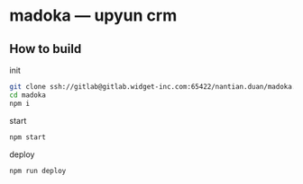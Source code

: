 madoka — upyun crm
==================

How to build
------------

init
```bash
git clone ssh://gitlab@gitlab.widget-inc.com:65422/nantian.duan/madoka.git
cd madoka
npm i
```
start
```bash
npm start
```

deploy
```bash
npm run deploy
```